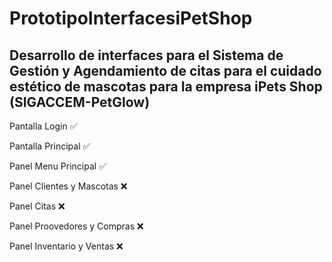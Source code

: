 # PrototipoInterfacesiPetShop
## Desarrollo de interfaces para el Sistema de Gestión y Agendamiento de citas para el cuidado estético de mascotas para la empresa iPets Shop (SIGACCEM-PetGlow)

Pantalla Login ✅

Pantalla Principal ✅

Panel Menu Principal ✅

Panel Clientes y Mascotas ❌

Panel Citas ❌

Panel Proovedores y Compras ❌

Panel Inventario y Ventas ❌
